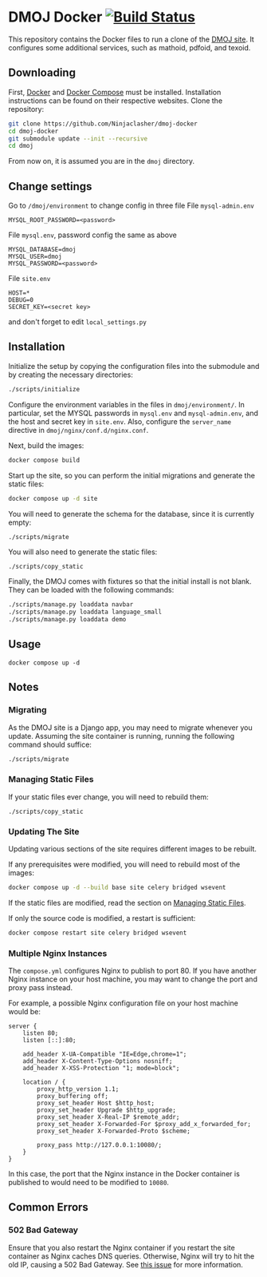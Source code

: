 DMOJ Docker [![Build Status](https://github.com/Ninjaclasher/dmoj-docker/workflows/Build%20Docker%20Images/badge.svg)](https://github.com/Ninjaclasher/dmoj-docker/actions/)
=====

This repository contains the Docker files to run a clone of the [DMOJ site](https://github.com/DMOJ/online-judge). It configures some additional services, such as mathoid, pdfoid, and texoid.

## Downloading

First, [Docker](https://www.docker.com/) and [Docker Compose](https://docs.docker.com/compose/) must be installed. Installation instructions can be found on their respective websites.
Clone the repository:
```sh
git clone https://github.com/Ninjaclasher/dmoj-docker
cd dmoj-docker
git submodule update --init --recursive
cd dmoj
```
From now on, it is assumed you are in the `dmoj` directory.

## Change settings
Go to `/dmoj/environment` to change config in three file
File `mysql-admin.env`
```
MYSQL_ROOT_PASSWORD=<password>
```
File `mysql.env`, password config the same as above
```
MYSQL_DATABASE=dmoj
MYSQL_USER=dmoj
MYSQL_PASSWORD=<password>
```
File `site.env`
```
HOST=*
DEBUG=0
SECRET_KEY=<secret key>
```
and don't forget to edit `local_settings.py`
## Installation
Initialize the setup by copying the configuration files into the submodule and by creating the necessary directories:

```sh
./scripts/initialize
```

Configure the environment variables in the files in `dmoj/environment/`. In particular, set the MYSQL passwords in `mysql.env` and `mysql-admin.env`, and the host and secret key in `site.env`. Also, configure the `server_name` directive in `dmoj/nginx/conf.d/nginx.conf`.

Next, build the images:
```sh
docker compose build
```

Start up the site, so you can perform the initial migrations and generate the static files:
```sh
docker compose up -d site
```

You will need to generate the schema for the database, since it is currently empty:
```sh
./scripts/migrate
```

You will also need to generate the static files:
```
./scripts/copy_static
```

Finally, the DMOJ comes with fixtures so that the initial install is not blank. They can be loaded with the following commands:
```sh
./scripts/manage.py loaddata navbar
./scripts/manage.py loaddata language_small
./scripts/manage.py loaddata demo
```

## Usage
```
docker compose up -d
```

## Notes

### Migrating
As the DMOJ site is a Django app, you may need to migrate whenever you update. Assuming the site container is running, running the following command should suffice:
```sh
./scripts/migrate
```

### Managing Static Files
If your static files ever change, you will need to rebuild them:
```
./scripts/copy_static
```

### Updating The Site
Updating various sections of the site requires different images to be rebuilt.

If any prerequisites were modified, you will need to rebuild most of the images:
```sh
docker compose up -d --build base site celery bridged wsevent
```
If the static files are modified, read the section on [Managing Static Files](#managing-static-files).

If only the source code is modified, a restart is sufficient:
```sh
docker compose restart site celery bridged wsevent
```

### Multiple Nginx Instances

The `compose.yml` configures Nginx to publish to port 80. If you have another Nginx instance on your host machine, you may want to change the port and proxy pass instead.

For example, a possible Nginx configuration file on your host machine would be:
```
server {
    listen 80;
    listen [::]:80;

    add_header X-UA-Compatible "IE=Edge,chrome=1";
    add_header X-Content-Type-Options nosniff;
    add_header X-XSS-Protection "1; mode=block";

    location / {
        proxy_http_version 1.1;
        proxy_buffering off;
        proxy_set_header Host $http_host;
        proxy_set_header Upgrade $http_upgrade;
        proxy_set_header X-Real-IP $remote_addr;
        proxy_set_header X-Forwarded-For $proxy_add_x_forwarded_for;
        proxy_set_header X-Forwarded-Proto $scheme;

        proxy_pass http://127.0.0.1:10080/;
    }
}
```

In this case, the port that the Nginx instance in the Docker container is published to would need to be modified to `10080`.

## Common Errors
### 502 Bad Gateway
Ensure that you also restart the Nginx container if you restart the site container as Nginx caches DNS queries. Otherwise, Nginx will try to hit the old IP, causing a 502 Bad Gateway. See [this issue](https://github.com/docker/compose/issues/3314) for more information.
